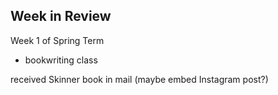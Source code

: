 ## Week in Review

Week 1 of Spring Term
* bookwriting class

received Skinner book in mail (maybe embed Instagram post?)
